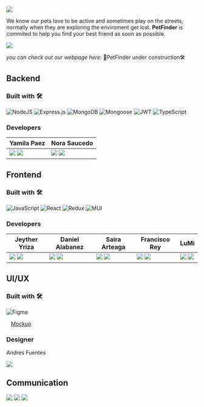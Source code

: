 <img align="center" src="https://res.cloudinary.com/diyk4to11/image/upload/v1664049160/Imagenes%20Dise%C3%B1o%20UX/Logo/Frame_7_cbmjbf.png">

We know our pets love to be active and sometimes play on the streets, normally when they are exploring the enviroment get lost. **PetFinder** is commited to help you find your best friend as soon as possible.

<img align="center" src="https://res.cloudinary.com/diyk4to11/image/upload/v1665098847/Imagenes%20Dise%C3%B1o%20UX/Mockups/1_ny67zg.png">

_you can check out our webpage here:_ 🚧PetFinder under construction🛠️

## Backend

### Built with 🛠️

![NodeJS](https://img.shields.io/badge/Node.js-6DA55F?style=flat&logo=Node.js&logoColor=white) ![Express.js](https://img.shields.io/badge/Express.js-%23404d59.svg?style=flat&logo=Express&logoColor=%2361DAFB) ![MongoDB](https://img.shields.io/badge/MongoDB-%234ea94b.svg?style=flat&logo=MongoDB&logoColor=white) ![Mongoose](https://img.shields.io/badge/Mongoose-%2320232a.svg?style=flat&logo=Mongoose&logoColor=%%2361DAFB) ![JWT](https://img.shields.io/badge/JWT-blue.svg?style=flat&logo=JWT&logoColor=%blue) ![TypeScript](https://img.shields.io/badge/TypeScript-blue.svg?style=flat&logo=TypeScript&logoColor=white)

### Developers

| Yamila Paez                                                                                                                                                                                                                                                                                                                 | Nora Saucedo                                                                                                                                                                                                                                                                                                                         |
| --------------------------------------------------------------------------------------------------------------------------------------------------------------------------------------------------------------------------------------------------------------------------------------------------------------------------- | ------------------------------------------------------------------------------------------------------------------------------------------------------------------------------------------------------------------------------------------------------------------------------------------------------------------------------------ |
| <a href="https://github.com/Bellantra"><img src="https://img.shields.io/badge/GitHub-%2320232a.svg?style=flat&logo=GitHub&logoColor=%%2361DAFB"/></a> <a href="https://www.linkedin.com/in/yamila-paez-70b7587b/"><img src="https://img.shields.io/badge/LinkedIn-blue.svg?style=flat&logo=LinkedIn&logoColor=%blue" /></a> | <a href="https://github.com/NorSAUCE"><img src="https://img.shields.io/badge/GitHub-%2320232a.svg?style=flat&logo=GitHub&logoColor=%%2361DAFB"/></a> <a href="https://www.linkedin.com/in/nora-patricia-saucedo-6b3746225"><img src="https://img.shields.io/badge/LinkedIn-blue.svg?style=flat&logo=LinkedIn&logoColor=%blue" /></a> |

## Frontend

### Built with 🛠️

![JavaScript](https://img.shields.io/badge/JavaScript-%23323330.svg?style=flat&logo=Javascript&logoColor=%23F7DF1E) ![React](https://img.shields.io/badge/React-%2320232a.svg?style=flat&logo=React&logoColor=%2361DAFB) ![Redux](https://img.shields.io/badge/Redux-%23593d88.svg?style=flat&logo=redux&logoColor=white) ![MUI](https://img.shields.io/badge/MUI-%230081CB.svg?style=flat&logo=Material-ui&logoColor=white)

### Developers

| Jeyther Yriza                                                                                                                                                                                                                                                                                               | Daniel Alabanez                                                                                                                                                                                                                                                                                                            | Saira Arteaga                                                                                                                                                                                                                                                                                                      | Francisco Rey                                                                                                                                                                                                                                                                                                                  | LuMi                                                                                                                                                                                                                                                                                                         |
| ----------------------------------------------------------------------------------------------------------------------------------------------------------------------------------------------------------------------------------------------------------------------------------------------------------- | -------------------------------------------------------------------------------------------------------------------------------------------------------------------------------------------------------------------------------------------------------------------------------------------------------------------------- | ------------------------------------------------------------------------------------------------------------------------------------------------------------------------------------------------------------------------------------------------------------------------------------------------------------------ | ------------------------------------------------------------------------------------------------------------------------------------------------------------------------------------------------------------------------------------------------------------------------------------------------------------------------------ | ------------------------------------------------------------------------------------------------------------------------------------------------------------------------------------------------------------------------------------------------------------------------------------------------------------ |
| <a href="https://github.com/Jeyther"><img src="https://img.shields.io/badge/GitHub-%2320232a.svg?style=flat&logo=GitHub&logoColor=%%2361DAFB"/></a> <a href="https://www.linkedin.com/in/jeyther"><img src="https://img.shields.io/badge/LinkedIn-blue.svg?style=flat&logo=LinkedIn&logoColor=%blue" /></a> | <a href="https://github.com/danielalbanez40"><img src="https://img.shields.io/badge/GitHub-%2320232a.svg?style=flat&logo=GitHub&logoColor=%%2361DAFB"/></a> <a href="https://www.linkedin.com/in/danielalbanez/"><img src="https://img.shields.io/badge/LinkedIn-blue.svg?style=flat&logo=LinkedIn&logoColor=%blue" /></a> | <a href="https://github.com/smirart1"><img src="https://img.shields.io/badge/GitHub-%2320232a.svg?style=flat&logo=GitHub&logoColor=%%2361DAFB"/></a> <a href="https://www.linkedin.com/in/sairamiranda/"><img src="https://img.shields.io/badge/LinkedIn-blue.svg?style=flat&logo=LinkedIn&logoColor=%blue" /></a> | <a href="https://github.com/franrey98"><img src="https://img.shields.io/badge/GitHub-%2320232a.svg?style=flat&logo=GitHub&logoColor=%%2361DAFB"/></a> <a href="https://www.linkedin.com/in/francisco-rey-71060419a/"><img src="https://img.shields.io/badge/LinkedIn-blue.svg?style=flat&logo=LinkedIn&logoColor=%blue" /></a> | <a href="https://github.com/lumiguz"><img src="https://img.shields.io/badge/GitHub-%2320232a.svg?style=flat&logo=GitHub&logoColor=%%2361DAFB"/></a> <a href="https://www.linkedin.com/in/lumidev/"><img src="https://img.shields.io/badge/LinkedIn-blue.svg?style=flat&logo=LinkedIn&logoColor=%blue" /></a> |

## UI/UX

### Built with 🛠️

![Figma](https://img.shields.io/badge/Figma-blueviolet.svg?style=flat&logo=Figma&logoColor=white)

<a href="https://www.figma.com/file/4b5wGH4naRF0EoVPpavEt5/Encontrar-pets?node-id=0%3A1"><img height="12px" src="https://img.icons8.com/color/344/figma--v1.png"/>Mockup</a>

### Designer

Andres Fuentes

<a href=""><img src="https://img.shields.io/badge/LinkedIn-blue.svg?style=flat&logo=LinkedIn&logoColor=%blue" /></a>

## Communication

[![](https://img.shields.io/badge/Discord-black.svg?style=flat&logo=Discord&logoColor=white)](https://discord.gg/dyxDxw8w) [![](https://img.shields.io/badge/Trello-black.svg?style=flat&logo=Trello&logoColor=white)](https://trello.com/b/BbJrA9Gq/no-country-s4-11) [![](https://img.shields.io/badge/Slack-black.svg?style=flat&logo=Slack&logoColor=white)](https://app.slack.com/client/T032Y55Q6VC/C042JFPAZD0)
